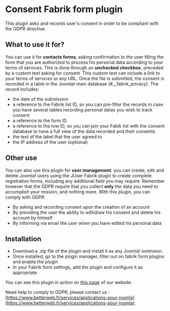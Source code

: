# Consent Fabrik form plugin

This plugin asks and records user's consent in order to be compliant with the GDPR directive.

## What to use it for?

You can use it for **contacts forms**, asking confirmation to the user filling the form that you are authorized to process his personal data according to your terms of services.
This is done through an **unchecked checkbox**, preceded by a custom text asking for consent. This custom text can include a link to your terms of services or any URL.
Once the file is submitted, the consent is recorded in a table in the Joomla! main database (#__fabrik_privacy). The record includes:
* the date of the submission
* a reference to the Fabrik list ID, so you can pre-filter the records in case you have several tables recording personal datas you wish to track consent
* a reference to the form ID
* a reference to the row ID, so you can join your Fabik list with the consent database to have a full view of the data recorded and their consents
* the text of the label that the user agreed to
* the IP address of the user (optional)

## Other use
You can also use this plugin for **user management**: you can create, edit and delete Joomla! users using the JUser Fabrik plugin to create complete registration forms, including any additional field you may require.
Remember however that the GDPR require that you collect **only** the data you need to accomplish your mission, and nothing more.
With this plugin, you can comply with GDPR:
* By asking and recording consent upon the creation of an account
* By providing the user the ability to withdraw his consent and delete his account by himself
* By informing via email the user when you have edited his personal data

## Installation

* Download a .zip file of the plugin and install it as any Joomla! extension.
* Once installed, go to the plugin manager, filter out on fabrik form plugins and enable the plugin
* In your Fabrik form settings, add the plugin and configure it as appropriate

You can see this plugin in action on [this page](https://www.betterweb.fr/contact) of our website.

Need help to comply to GDPR, please contact us : [https://www.betterweb.fr/services/applications-pour-joomla](https://www.betterweb.fr/services/applications-pour-joomla).
